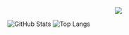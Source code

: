 <p align="center">
  <img src="https://capsule-render.vercel.app/api?type=waving&color=timeGradient&height=300&section=header&text=YOKOSO&fontSize=90&fontAlign=50&fontAlignY=30&desc=Watashina%20Github&descAlign=50&descSize=30&animation=twinkling">
</p>

<p align="center">

![GitHub Stats](https://github-readme-stats.vercel.app/api?username=CSDC-K&show_icons=true&theme=tokyonight)
![Top Langs](https://github-readme-stats.vercel.app/api/top-langs/?username=CSDC-K&layout=compact&theme=tokyonight)

</p>

